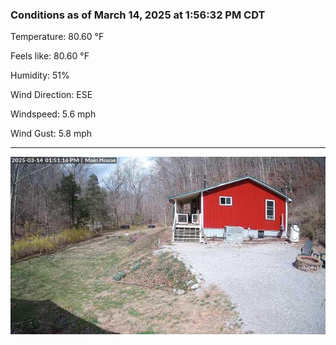 ### Conditions as of March 14, 2025 at 1:56:32 PM CDT 

Temperature: 80.60 &deg;F

Feels like: 80.60 &deg;F

Humidity: 51%

Wind Direction: ESE

Windspeed: 5.6 mph

Wind Gust: 5.8 mph

---

<img src="./images/latest.jpeg"/>

